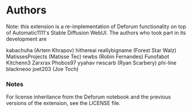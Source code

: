 # Authors

Note: this extension is a re-implementation of Deforum functionality on top of Automatic1111's Stable Diffusion WebUI. The authors who took part in its development are

kabachuha (Artem Khrapov)
hithereai
reallybigname (Forest Star Walz)
MatissesProjects (Matisse Tec)
rewbs (Robin Fernandes)
Funofabot
Kitchenn3
Zarxrax
Phobos97
yyahav
rwscarb (Ryan Scarbery)
phi-line
blackneoo
joet203 (Joe Toch)


### Notes

For license inheritance from the Deforum notebook and the previous versions of the extension, see the LICENSE file.

